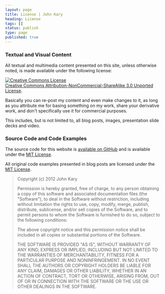 ```yaml
---
layout: page
title: License | John Kary
heading: License
tags: []
status: publish
type: page
published: true
---
```

### Textual and Visual Content ###

All textual and multimedia content presented on this site, unless otherwise noted, is made available under the following license:

<a rel="license" href="http://creativecommons.org/licenses/by-nc-sa/3.0/deed.en_US"><img alt="Creative Commons License" style="border-width:0" src="http://i.creativecommons.org/l/by-nc-sa/3.0/88x31.png" /></a><br /><a rel="license" href="http://creativecommons.org/licenses/by-nc-sa/3.0/deed.en_US">Creative Commons Attribution-NonCommercial-ShareAlike 3.0 Unported License</a>.

Basically you can re-post my content and even make changes to it, as long as you attribute me for basing something on my work, share your derivative work, and don't specifically use it for commercial purposes.

This includes, but is not limited to, all blog posts, images, presentation slide decks and video.

### Source Code and Code Examples ###

The source code for this website is [available on GitHub](http://github.com/johnkary) and is available under the [MIT License](http://opensource.org/licenses/MIT).

All original code examples presented in blog posts are licensed under the [MIT License](http://opensource.org/licenses/MIT).

> Copyright (c) 2012 John Kary
> 
> Permission is hereby granted, free of charge, to any person obtaining a copy of this software and associated documentation files (the "Software"), to deal in the Software without restriction, including without limitation the rights to use, copy, modify, merge, publish, distribute, sublicense, and/or sell copies of the Software, and to permit persons to whom the Software is furnished to do so, subject to the following conditions:
> 
> The above copyright notice and this permission notice shall be included in all copies or substantial portions of the Software.
> 
> THE SOFTWARE IS PROVIDED "AS IS", WITHOUT WARRANTY OF ANY KIND, EXPRESS OR IMPLIED, INCLUDING BUT NOT LIMITED TO THE WARRANTIES OF MERCHANTABILITY, FITNESS FOR A PARTICULAR PURPOSE AND NONINFRINGEMENT. IN NO EVENT SHALL THE AUTHORS OR COPYRIGHT HOLDERS BE LIABLE FOR ANY CLAIM, DAMAGES OR OTHER LIABILITY, WHETHER IN AN ACTION OF CONTRACT, TORT OR OTHERWISE, ARISING FROM, OUT OF OR IN CONNECTION WITH THE SOFTWARE OR THE USE OR OTHER DEALINGS IN THE SOFTWARE.
